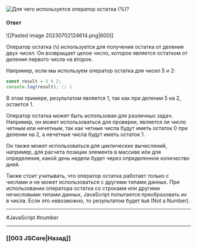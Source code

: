 ![Для чего используется оператор остатка (`%`)?](https://youtu.be/G4iYlbilozM?t=88)

#### Ответ

![[Pasted image 20230702124614.png|600]]

Оператор остатка (`%`) используется для получения остатка от деления двух чисел. Он возвращает целое число, которое является остатком от деления первого числа на второе.

Например, если мы используем оператор остатка для чисел 5 и 2:

```javascript
const result = 5 % 2;
console.log(result); // 1
```

В этом примере, результатом является 1, так как при делении 5 на 2, остается 1.

Оператор остатка может быть использован для различных задач. Например, он может использоваться для проверки, является ли число четным или нечетным, так как четные числа будут иметь остаток 0 при делении на 2, а нечетные числа будут иметь остаток 1.

Он также может использоваться для циклических вычислений, например, для расчета позиции элемента в массиве или для определения, какой день недели будет через определенное количество дней.

Также стоит учитывать, что оператор остатка работает только с числами и не может использоваться с другими типами данных. При использовании оператора остатка со строками или другими нечисловыми типами данных, JavaScript попытается преобразовать их в числа. Если это невозможно, то результатом будет `NaN` (Not a Number).

___
#JavaScript #number 

___

### [[003 JSCore|Назад]]